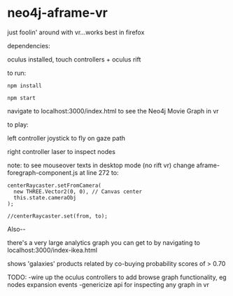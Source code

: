 # neo4j-aframe-vr

just foolin' around with vr...works best in firefox

dependencies:

oculus installed, touch controllers + oculus rift

to run:

`npm install`

`npm start`

navigate to localhost:3000/index.html to see the Neo4j Movie Graph in vr

to play:

left controller joystick to fly on gaze path

right controller laser to inspect nodes

note: to see mouseover texts in desktop mode (no rift vr)
change aframe-foregraph-component.js at line 272 to:

```
centerRaycaster.setFromCamera(
  new THREE.Vector2(0, 0), // Canvas center
  this.state.cameraObj
);

//centerRaycaster.set(from, to);

```

Also--

there's a very large analytics graph you can get to by navigating to localhost:3000/index-ikea.html

shows 'galaxies' products related by co-buying probability scores of > 0.70

TODO:
-wire up the oculus controllers to add browse graph functionality, eg nodes expansion events
-genericize api for inspecting any graph in vr
